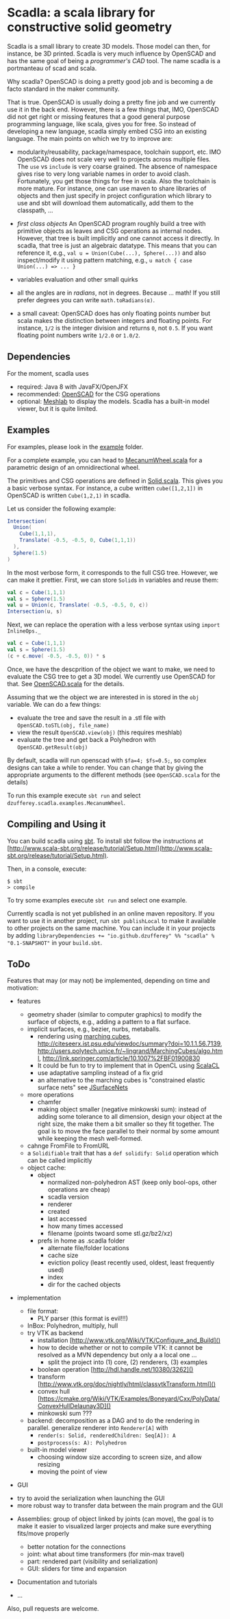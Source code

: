 # Scadla: a scala library for constructive solid geometry

Scadla is a small library to create 3D models.
Those model can then, for instance, be 3D printed.
Scadla is very much influence by OpenSCAD and has the same goal of being a _programmer's CAD_ tool.
The name scadla is a portmanteau of scad and scala.


Why scadla? OpenSCAD is doing a pretty good job and is becoming a de facto standard in the maker community.

That is true. OpenSCAD is usually doing a pretty fine job and we currently use it in the back end.
However, there is a few things that, IMO, OpenSCAD did not get right or missing features that a good general purpose programming language, like scala, gives you for free.
So instead of developing a new language, scadla simply embed CSG into an existing language.
The main points on which we try to improve are:

* modularity/reusability, package/namespace, toolchain support, etc. IMO OpenSCAD does not scale very well to projects across multiple files. The `use` vs `include` is very coarse grained. The absence of namespace gives rise to very long variable names in order to avoid clash. Fortunately, you get those things for free in scala. Also the toolchain is more mature. For instance, one can use maven to share libraries of objects and then just specify in project configuration which library to use and sbt will download them automatically, add them to the classpath, ...

* _first class objects_ An OpenSCAD program roughly build a tree with primitive objects as leaves and CSG operations as internal nodes. However, that tree is built implicitly and one cannot access it directly. In scadla, that tree is just an algebraic datatype. This means that you can reference it, e.g., `val u = Union(Cube(...), Sphere(...))` and also inspect/modify it using pattern matching, e.g., `u match { case Union(...) => ... }`

* variables evaluation and other small quirks

* all the angles are in _radians_, not in degrees. Because ... math! If you still prefer degrees you can write `math.toRadians(α)`.

* a small caveat: OpenSCAD does has only floating points number but scala makes the distinction between integers and floating points. For instance, `1/2` is the integer division and returns `0`, not `0.5`. If you want floating point numbers write `1/2.0` or `1.0/2`.

## Dependencies

For the moment, scadla uses
* required: Java 8 with JavaFX/OpenJFX
* recommended: [OpenSCAD](http://www.openscad.org/) for the CSG operations
* optional: [Meshlab](http://meshlab.sourceforge.net/) to display the models.
    Scadla has a built-in model viewer, but it is quite limited.


## Examples

For examples, please look in the [example](src/main/scala/dzufferey/scadla/examples) folder.

For a complete example, you can head to [MecanumWheel.scala](src/main/scala/dzufferey/scadla/examples/MecanumWheel.scala) for a parametric design of an omnidirectional wheel.

The primitives and CSG operations are defined in [Solid.scala](src/main/scala/dzufferey/scadla/Solid.scala).
This gives you a basic verbose syntax.
For instance, a cube written `cube([1,2,1])` in OpenSCAD is written `Cube(1,2,1)` in scadla.

Let us consider the following example:
```scala
Intersection(
  Union(
    Cube(1,1,1),
    Translate( -0.5, -0.5, 0, Cube(1,1,1))
  ),
  Sphere(1.5)
)
```
In the most verbose form, it corresponds to the full CSG tree.
However, we can make it prettier.
First, we can store `Solid`s in variables and reuse them:
```scala
val c = Cube(1,1,1)
val s = Sphere(1.5)
val u = Union(c, Translate( -0.5, -0.5, 0, c))
Intersection(u, s)
```
Next, we can replace the operation with a less verbose syntax using `import InlineOps._`
```scala
val c = Cube(1,1,1)
val s = Sphere(1.5)
(c + c.move( -0.5, -0.5, 0)) * s
```

Once, we have the descprition of the object we want to make, we need to evaluate the CSG tree to get a 3D model.
We currently use OpenSCAD for that.
See [OpenSCAD.scala](src/main/scala/dzufferey/scadla/backends/OpenSCAD.scala) for the details.

Assuming that we the object we are interested in is stored in the `obj` variable.
We can do a few things:
* evaluate the tree and save the result in a .stl file with `OpenSCAD.toSTL(obj, file_name)`
* view the result `OpenSCAD.view(obj)` (this requires meshlab)
* evaluate the tree and get back a Polyhedron with `OpenSCAD.getResult(obj)`

By default, scadla will run openscad with `$fa=4; $fs=0.5;`, so complex designs can take a while to render.
You can change that by giving the appropriate arguments to the different methods (see `OpenSCAD.scala` for the details)

To run this example execute `sbt run` and select `dzufferey.scadla.examples.MecanumWheel`.


## Compiling and Using it

You can build scadla using [sbt](http://www.scala-sbt.org/).
To install sbt follow the instructions at [http://www.scala-sbt.org/release/tutorial/Setup.html](http://www.scala-sbt.org/release/tutorial/Setup.html).

Then, in a console, execute:
```
$ sbt
> compile
```

To try some examples execute `sbt run` and select one example.

Currently scadla is not yet published in an online maven repository.
If you want to use it in another project, run `sbt publishLocal` to make it available to other projects on the same machine. You can include it in your projects by adding `libraryDependencies += "io.github.dzufferey" %% "scadla" % "0.1-SNAPSHOT"` in your `build.sbt`.


## ToDo

Features that may (or may not) be implemented, depending on time and motivation:

* features
  - geometry shader (similar to computer graphics) to modify the surface of objects, e.g., adding a pattern to a flat surface.
  - implicit surfaces, e.g., bezier, nurbs, metaballs.
    * rendering using [marching cubes](https://en.wikipedia.org/wiki/Marching_cubes), http://citeseerx.ist.psu.edu/viewdoc/summary?doi=10.1.1.56.7139, http://users.polytech.unice.fr/~lingrand/MarchingCubes/algo.html, http://link.springer.com/article/10.1007%2FBF01900830
    * It could be fun to try to implement that in OpenCL using [ScalaCL](https://github.com/nativelibs4java/ScalaCL)
    * use adaptative sampling instead of a fix grid
    * an alternative to the marching cubes is "constrained elastic surface nets" see [JSurfaceNets](https://github.com/miho/JSurfaceNets)
  - more operations
    * chamfer
    * making object smaller (negative minkowski sum): instead of adding some tolerance to all dimension, design your object at the right size, the make them a bit smaller so they fit together. The goal is to move the face parallel to their normal by some amount while keeping the mesh well-formed.
  - cahnge FromFile to FromURL
  - a `Solidifiable` trait that has a `def solidify: Solid` operation which can be called implicitly
  - object cache:
    * object
      - normalized non-polyhedron AST (keep only bool-ops, other operations are cheap)
      - scadla version
      - renderer
      - created
      - last accessed
      - how many times accessed
      - filename (points twoard some stl.gz/bz2/xz)
    * prefs in home as .scadla folder
      - alternate file/folder locations
      - cache size
      - eviction policy (least recently used, oldest, least frequently used)
      - index
      - dir for the cached objects

* implementation
  - file format:
    * PLY parser (this format is evil!!!)
  - InBox: Polyhedron, multiply, hull
  - try VTK as backend
    * installation [http://www.vtk.org/Wiki/VTK/Configure_and_Build]()
    * how to decide whether or not to compile VTK: it cannot be resolved as a MVN dependency but only a a local one ...
      - split the project into (1) core, (2) renderers, (3) examples
    * boolean operation [http://hdl.handle.net/10380/3262]()
    * transform [http://www.vtk.org/doc/nightly/html/classvtkTransform.html]()
    * convex hull [https://cmake.org/Wiki/VTK/Examples/Boneyard/Cxx/PolyData/ConvexHullDelaunay3D]()
    * minkowski sum ???
  - backend: decomposition as a DAG and to do the rendering in parallel.
     generalize renderer into `Renderer[A]` with
      * `render(s: Solid, renderedChildren: Seq[A]): A`
      * `postprocess(s: A): Polyhedron`
  - built-in model viewer
    * choosing window size according to screen size, and allow resizing
    * moving the point of view

* GUI
 - try to avoid the serialization when launching the GUI
 - more robust way to transfer data between the main program and the GUI

* Assemblies: group of object linked by joints (can move), the goal is to make it easier to visualized larger projects and make sure everything fits/move properly
  - better notation for the connections
  - joint: what about time transformers (for min-max travel)
  - part: rendered part (visibility and serialization)
  - GUI: sliders for time and expansion

* Documentation and tutorials

* ...

Also, pull requests are welcome.

